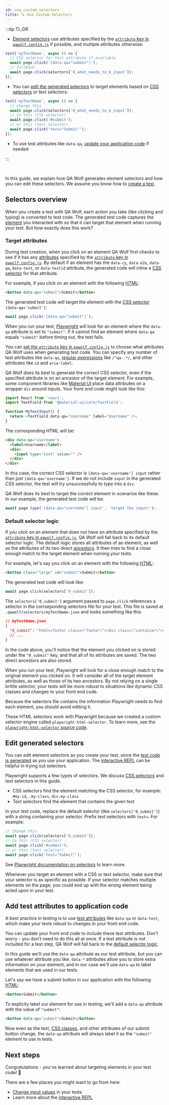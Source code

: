 ```yaml
---
id: use_custom_selectors
title: 🔍 Use Custom Selectors
---
```


:::tip TL;DR

- [Element selectors](#selectors-overview) use attributes specified by the [`attribute` key in `qawolf.config.js`](configure_qa_wolf#attribute) if possible, and multiple attributes otherwise:

```js
test('myTestName', async () => {
  // CSS selector for test attribute if available
  await page.click('[data-qa="submit"]');
  // fallback
  await page.click(selectors['0_what_needs_to_b_input']);
});
```

- You can [edit the generated selectors](#edit-generated-selectors) to target elements based on [CSS selectors](https://developer.mozilla.org/en-US/docs/Web/CSS/CSS_Selectors) or text selectors:

```js
test('myTestName', async () => {
  // change this
  await page.click(selectors['0_what_needs_to_b_input']);
  // to this (CSS selector)
  await page.click('#submit');
  // or this (text selector)
  await page.click('text="Submit"');
});
```

- To use test attributes like `data-qa`, [update your application code](#add-test-attributes-to-application-code) if needed

:::

<br/>

In this guide, we explain how QA Wolf generates element selectors and how you can edit these selectors. We assume you know how to [create a test](create_a_test).

## Selectors overview

When you create a test with QA Wolf, each action you take (like clicking and typing) is converted to test code. The generated test code captures the [element](https://developer.mozilla.org/en-US/docs/Glossary/Element) you interacted with so that it can target that element when running your test. But how exactly does this work?

### Target attributes

During test creation, when you click on an element QA Wolf first checks to see if it has any [attributes](https://developer.mozilla.org/en-US/docs/Learn/HTML/Introduction_to_HTML/Getting_started) specified by the [`attribute` key in `qawolf.config.js`](configure_qa_wolf#attribute). By default if an element has the `data-cy`, `data-e2e`, `data-qa`, `data-test`, or `data-testid` attribute, the generated code will inline a [CSS selector](https://developer.mozilla.org/en-US/docs/Web/CSS/CSS_Selectors) for that attribute.

For example, if you click on an element with the following [HTML](https://developer.mozilla.org/en-US/docs/Web/HTML):

```html
<button data-qa="submit">Submit</button>
```

The generated test code will target the element with the [CSS selector](https://developer.mozilla.org/en-US/docs/Web/CSS/CSS_Selectors) `[data-qa='submit']`:

```js
await page.click('[data-qa="submit"]');
```

When you run your test, [Playwright](https://github.com/microsoft/playwright) will look for an element where the `data-qa` attribute is set to `"submit"`. If it cannot find an element where `data-qa` equals `"submit"` before timing out, the test fails.

You can [set the `attribute` key in `qawolf.config.js`](configure_qa_wolf#attribute) to choose what attributes QA Wolf uses when generating test code. You can specify any number of test attributes like `data-qa`, [regular expressions](https://developer.mozilla.org/en-US/docs/Web/JavaScript/Guide/Regular_Expressions) like `/^qa-.*/`, and other attributes like `id` and `aria-label`.

QA Wolf does its best to generate the correct CSS selector, even if the specified attribute is on an ancestor of the target element. For example, some component libraries like [Material UI](https://material-ui.com) place data attributes on a wrapper `div` around inputs. Your front end code might look like this:

```js
import React from 'react';
import TextField from '@material-ui/core/TextField';

function MyTextInput() {
  return <TextField data-qa="username" label="Username" />;
}
```

The corresponding HTML will be:

```html
<div data-qa="username">
  <label>Username</label>
  <div>
    <input type="text" value="" />
  </div>
</div>
```

In this case, the correct CSS selector is `[data-qa='username'] input` rather than just `[data-qa='username']`. If we do not include `input` in the generated CSS selector, the test will try unsuccessfully to type into a `div`.

QA Wolf does its best to target the correct element in scenarios like these. In our example, the generated test code will be:

```js
await page.type('[data-qa="username"] input', 'target the input!');
```

### Default selector logic

If you click on an element that does not have an attribute specified by the [`attribute` key in `qawolf.config.js`](configure_qa_wolf#attribute), QA Wolf will fall back to its default selector logic. The default logic stores all attributes of an element, as well as the attributes of its two direct [ancestors](https://developer.mozilla.org/en-US/docs/Web/API/Node/parentElement). It then tries to find a close enough match to the target element when running your tests.

For example, let's say you click on an element with the following [HTML](https://developer.mozilla.org/en-US/docs/Web/HTML):

```html
<button class="large" id="submit">Submit</button>
```

The generated test code will look like:

```js
await page.click(selectors['0_submit']);
```

The `selectors['0_submit']` argument passed to `page.click` references a selector in the corrseponding selectors file for your test. This file is saved at `.qawolf/selectors/myTestName.json` and looks something like this:

```json
// myTestName.json
{
  "0_submit": "html=<footer class=\"footer\"><div class=\"container\"><button class=\"large\" id=\"submit\" innertext=\"Submit\">Submit</button></div></footer>"
  // ...
}
```

In the code above, you'll notice that the element you clicked on is stored under the `"0_submit"` key, and that all of its attributes are saved. The two direct ancestors are also stored.

When you run your test, Playwright will look for a close enough match to the original element you clicked on. It will consider all of the target element attributes, as well as those of its two ancestors. By not relying on a single brittle selector, your tests will be more robust to situations like dynamic CSS classes and changes to your front end code.

Because the selectors file contains the information Playwright needs to find each element, you should avoid editing it.

These HTML selectors work with Playwright because we created a custom selector engine called `playwright-html-selector`. To learn more, see the [`playwright-html-selector` source code](https://github.com/qawolf/playwright-html-selector).

## Edit generated selectors

You can edit element selectors as you create your test, since the [test code is generated](create_a_test#review-test-code) as you use your application. The [interactive REPL](use_the_repl) can be helpful in trying out selectors.

Playwright supports a few types of selectors. We discuss [CSS selectors](https://developer.mozilla.org/en-US/docs/Web/CSS/CSS_Selectors) and text selectors in this guide.

- CSS selectors find the element matching the CSS selector, for example: `#my-id`, `.my-class`, `div.my-class`
- Text selectors find the element that contains the given text

In your test code, replace the default selector (like `selectors['0_submit']`) with a string containing your selector. Prefix text selectors with `text=`. For example:

```js
// change this
await page.click(selectors['0_submit']);
// to this (CSS selector)
await page.click('#submit');
// or this (text selector)
await page.click('text="Submit"');
```

See [Playwright documentation on selectors](https://github.com/microsoft/playwright/blob/master/docs/api.md#working-with-selectors) to learn more.

Whenever you target an element with a CSS or text selector, make sure that your selector is as specific as possible. If your selector matches multiple elements on the page, you could end up with the wrong element being acted upon in your test.

## Add test attributes to application code

A best practice in testing is to use [test attributes](https://developer.mozilla.org/en-US/docs/Learn/HTML/Howto/Use_data_attributes) like `data-qa` or `data-test`, which make your tests robust to changes in your front end code.

You can update your front end code to include these test attributes. Don't worry - you don't need to do this all at once. If a test attribute is not included for a test step, QA Wolf will fall back to the [default selector logic](#default-selector-logic).

In this guide we'll use the `data-qa` attribute as our test attribute, but you can use whatever attribute you like. `data-*` attributes allow you to store extra information on your element, and in our case we'll use `data-qa` to label elements that are used in our tests.

Let's say we have a submit button in our application with the following [HTML](https://developer.mozilla.org/en-US/docs/Web/HTML):

```html
<button>Submit</button>
```

To explicity label our element for use in testing, we'll add a `data-qa` attribute with the value of `"submit"`:

```html
<button data-qa="submit">Submit</button>
```

Now even as the text, [CSS classes](https://developer.mozilla.org/en-US/docs/Web/HTML/Global_attributes#attr-class), and other attributes of our submit button change, the `data-qa` attribute will always label it as the `"submit"` element to use in tests.

## Next steps

Congratulations - you've learned about targeting elements in your test code! 🎉

There are a few places you might want to go from here:

- [Change input values](change_input_values) in your tests
- Learn more about the [interactive REPL](use_the_repl)
